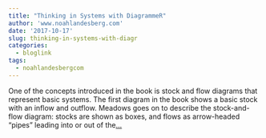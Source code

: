 ```yaml
---
title: "Thinking in Systems with DiagrammeR"
author: 'www.noahlandesberg.com'
date: '2017-10-17'
slug: thinking-in-systems-with-diagr
categories:
  - bloglink
tags:
  - noahlandesbergcom
---
```


One of the concepts introduced in the book is stock and flow diagrams that represent basic systems. The first diagram in the book shows a basic stock with an inflow and outflow. Meadows goes on to describe the stock-and-flow diagram: stocks are shown as boxes, and flows as arrow-headed “pipes” leading into or out of the[... <i class="fas fa-external-link-alt"></i>](https://noahlandesberg.com/post/thinking-in-systems-with-diagrammer/)

